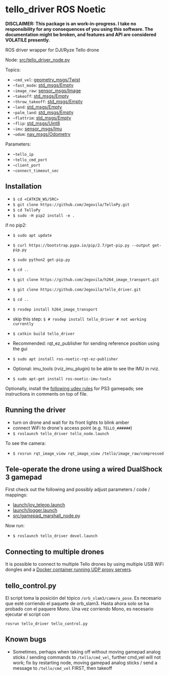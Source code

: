 # tello_driver ROS Noetic

**DISCLAIMER: This package is an work-in-progress. I take no responsibility for any consequences of you using this software. The documentation might be broken, and features and API are considered VOLATILE presently.**

ROS driver wrapper for DJI/Ryze Tello drone

Node: [src/tello_driver_node.py](src/tello_driver_node.py)

Topics:
* `~cmd_vel`: [geometry_msgs/Twist](http://docs.ros.org/api/geometry_msgs/html/msg/Twist.html)
* `~fast_mode`: [std_msgs/Empty](http://docs.ros.org/api/std_msgs/html/msg/Empty.html)
* `~image_raw`: [sensor_msgs/Image](http://docs.ros.org/api/sensor_msgs/html/msg/Image.html)
* `~takeoff`: [std_msgs/Empty](http://docs.ros.org/api/std_msgs/html/msg/Empty.html)
* `~throw_takeoff`: [std_msgs/Empty](http://docs.ros.org/api/std_msgs/html/msg/Empty.html)
* `~land`: [std_msgs/Empty](http://docs.ros.org/api/std_msgs/html/msg/Empty.html)
* `~palm_land`: [std_msgs/Empty](http://docs.ros.org/api/std_msgs/html/msg/Empty.html)
* `~flattrim`: [std_msgs/Empty](http://docs.ros.org/api/std_msgs/html/msg/Empty.html)
* `~flip`: [std_msgs/Uint8](http://docs.ros.org/api/std_msgs/html/msg/UInt8.html)
* `~imu`: [sensor_msgs/Imu](http://docs.ros.org/api/sensor_msgs/html/msg/Imu.html)
* `~odom`: [nav_msgs/Odometry](http://docs.ros.org/api/nav_msgs/html/msg/Odometry.html)

Parameters:
* `~tello_ip`
* `~tello_cmd_port`
* `~client_port`
* `~connect_timeout_sec`

## Installation
* `$ cd <CATKIN_WS/SRC>`
* `$ git clone https://github.com/Jegovila/TelloPy.git`
* `$ cd TelloPy`
* `$ sudo -H pip2 install -e .`

if no pip2:
* `$ sudo apt update`
* `$ curl https://bootstrap.pypa.io/pip/2.7/get-pip.py --output get-pip.py`
* `$ sudo python2 get-pip.py`

* `$ cd ..`
* `$ git clone https://github.com/Jegovila/h264_image_transport.git`
* `$ git clone https://github.com/Jegovila/tello_driver.git`
* `$ cd ..`
* `$ rosdep install h264_image_transport`
* skip this step: `$ # rosdep install tello_driver # not working currently`
* `$ catkin build tello_driver`
* Recommended: rqt_ez_publisher for sending reference position using the gui
* `$ sudo apt install ros-noetic-rqt-ez-publisher`
* Optional: imu_tools (rviz_imu_plugin) to be able to see the IMU in rviz. 
* `$ sudo apt-get install ros-noetic-imu-tools`

Optionally, install the [following udev rules](https://github.com/anqixu/sixad_rumble/blob/master/misc/10-gamepads.rules) for PS3 gamepads; see instructions in comments on top of file.

## Running the driver

* turn on drone and wait for its front lights to blink amber
* connect WiFi to drone's access point (e.g. `TELLO_######`)
* `$ roslaunch tello_driver tello_node.launch`

To see the camera:
* `$ rosrun rqt_image_view rqt_image_view /tello/image_raw/compressed`

## Tele-operate the drone using a wired DualShock 3 gamepad

First check out the following and possibly adjust parameters / code / mappings:
* [launch/joy_teleop.launch](launch/joy_teleop.launch)
* [launch/logger.launch](launch/logger.launch)
* [src/gamepad_marshall_node.py](src/gamepad_marshall_node.py)

Now run:
* `$ roslaunch tello_driver devel.launch`

## Connecting to multiple drones

It is possible to connect to multiple Tello drones by using multiple USB WiFi dongles and a [Docker container running UDP proxy servers](wifi_docker_proxy).

## tello_control.py

El script toma la posición del tópico `/orb_slam3/camera_pose`. Es necesario que esté corriendo el paquete de orb_slam3. Hasta ahora solo se ha probado con el paquere Mono. Una vez corriendo Mono, es necesario ejecutar el script con
```
rosrun tello_driver tello_control.py
```

## Known bugs
* Sometimes, perhaps when taking off without moving gamepad analog sticks / sending commands to `/tello/cmd_vel`, further cmd_vel will not work; fix by restarting node, moving gamepad analog sticks / send a message to `/tello/cmd_vel` FIRST, then takeoff
